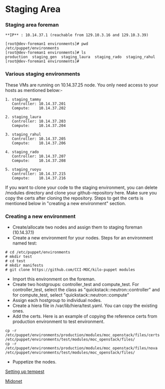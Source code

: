 # Staging Area

### Staging area foreman
    
    **IP** : 10.14.37.1 (reachable from 129.10.3.16 and 129.10.3.39)
```
[root@dev-foreman1 environments]# pwd
/etc/puppet/environments
[root@dev-foreman1 environments]# ls
production  staging_gen  staging_laura  staging_rado  staging_rahul
[root@dev-foreman1 environments]# 
```

### Various staging environments
These VMs are running on 10.14.37.25 node. You only need access to your hosts as mentioned below:-
```
1. staging_tammy
   Controller: 10.14.37.201
   Compute:    10.14.37.202

2. staging_laura
   Controller: 10.14.37.203
   Compute:    10.14.37.204

3. staging_rahul
   Controller: 10.14.37.205
   Compute:    10.14.37.206

4. staging_rado
   Controller: 10.14.37.207
   Compute:    10.14.37.208

5. staging_ruoyu
   Controller: 10.14.37.215
   Compute:    10.14.37.216
```
If you want to clone your code to the staging environment, you can delete <your-env>/modules directory and clone your github-repository here. Make sure you copy the certs after cloning the repository. Steps to get the certs is mentioned below in "creating a new environment" section.

### Creating a new environment
* Create/allocate two nodes and assign them to staging foreman (10.14.37.1)
* Create a new environment for your nodes. Steps for an environment named test:
```
# cd /etc/puppet/environments
# mkdir test
# cd test
# mkdir manifests
# git clone https://github.com/CCI-MOC/kilo-puppet modules
```
* Import this environment on the foreman.
* Create two hostgroups: controller_test and compute_test. For controller_test, select the class as "quickstack::neutron::controller" and for compute_test, select "quickstack::neutron::compute"
* Assign each hostgroup to individual nodes.
* Create a hiera file in /var/lib/hiera/test.yaml. You can copy the existing ones.
* Add the certs. Here is an example of copying the reference certs from production environment to test environment.
```
cp -r /etc/puppet/environments/production/modules/moc_openstack/files/certs /etc/puppet/environments/test/modules/moc_openstack/files/
cp -r /etc/puppet/environments/production/modules/moc_openstack/files/nova /etc/puppet/environments/test/modules/moc_openstack/files/
```
* Puppetize the nodes.

[Setting up tempest](Setting-up-tempest.html)

[Midonet](Midonet.html)

